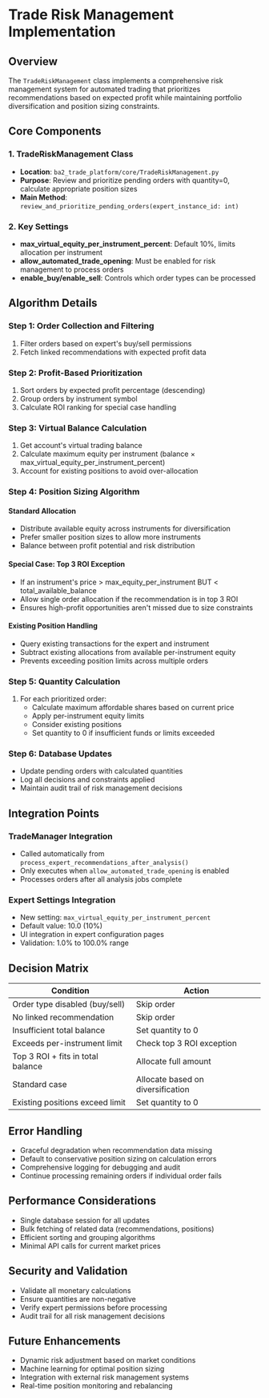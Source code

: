 # Trade Risk Management Implementation

## Overview
The `TradeRiskManagement` class implements a comprehensive risk management system for automated trading that prioritizes recommendations based on expected profit while maintaining portfolio diversification and position sizing constraints.

## Core Components

### 1. TradeRiskManagement Class
- **Location**: `ba2_trade_platform/core/TradeRiskManagement.py`
- **Purpose**: Review and prioritize pending orders with quantity=0, calculate appropriate position sizes
- **Main Method**: `review_and_prioritize_pending_orders(expert_instance_id: int)`

### 2. Key Settings
- **max_virtual_equity_per_instrument_percent**: Default 10%, limits allocation per instrument
- **allow_automated_trade_opening**: Must be enabled for risk management to process orders
- **enable_buy/enable_sell**: Controls which order types can be processed

## Algorithm Details

### Step 1: Order Collection and Filtering
1. Filter orders based on expert's buy/sell permissions
2. Fetch linked recommendations with expected profit data

### Step 2: Profit-Based Prioritization
1. Sort orders by expected profit percentage (descending)
2. Group orders by instrument symbol
3. Calculate ROI ranking for special case handling

### Step 3: Virtual Balance Calculation
1. Get account's virtual trading balance
2. Calculate maximum equity per instrument (balance × max_virtual_equity_per_instrument_percent)
3. Account for existing positions to avoid over-allocation

### Step 4: Position Sizing Algorithm

#### Standard Allocation
- Distribute available equity across instruments for diversification
- Prefer smaller position sizes to allow more instruments
- Balance between profit potential and risk distribution

#### Special Case: Top 3 ROI Exception
- If an instrument's price > max_equity_per_instrument BUT < total_available_balance
- Allow single order allocation if the recommendation is in top 3 ROI
- Ensures high-profit opportunities aren't missed due to size constraints

#### Existing Position Handling
- Query existing transactions for the expert and instrument
- Subtract existing allocations from available per-instrument equity
- Prevents exceeding position limits across multiple orders

### Step 5: Quantity Calculation
1. For each prioritized order:
   - Calculate maximum affordable shares based on current price
   - Apply per-instrument equity limits
   - Consider existing positions
   - Set quantity to 0 if insufficient funds or limits exceeded

### Step 6: Database Updates
- Update pending orders with calculated quantities
- Log all decisions and constraints applied
- Maintain audit trail of risk management decisions

## Integration Points

### TradeManager Integration
- Called automatically from `process_expert_recommendations_after_analysis()`
- Only executes when `allow_automated_trade_opening` is enabled
- Processes orders after all analysis jobs complete

### Expert Settings Integration
- New setting: `max_virtual_equity_per_instrument_percent`
- Default value: 10.0 (10%)
- UI integration in expert configuration pages
- Validation: 1.0% to 100.0% range

## Decision Matrix

| Condition | Action |
|-----------|--------|
| Order type disabled (buy/sell) | Skip order |
| No linked recommendation | Skip order |
| Insufficient total balance | Set quantity to 0 |
| Exceeds per-instrument limit | Check top 3 ROI exception |
| Top 3 ROI + fits in total balance | Allocate full amount |
| Standard case | Allocate based on diversification |
| Existing positions exceed limit | Set quantity to 0 |

## Error Handling
- Graceful degradation when recommendation data missing
- Default to conservative position sizing on calculation errors
- Comprehensive logging for debugging and audit
- Continue processing remaining orders if individual order fails

## Performance Considerations
- Single database session for all updates
- Bulk fetching of related data (recommendations, positions)
- Efficient sorting and grouping algorithms
- Minimal API calls for current market prices

## Security and Validation
- Validate all monetary calculations
- Ensure quantities are non-negative
- Verify expert permissions before processing
- Audit trail for all risk management decisions

## Future Enhancements
- Dynamic risk adjustment based on market conditions
- Machine learning for optimal position sizing
- Integration with external risk management systems
- Real-time position monitoring and rebalancing